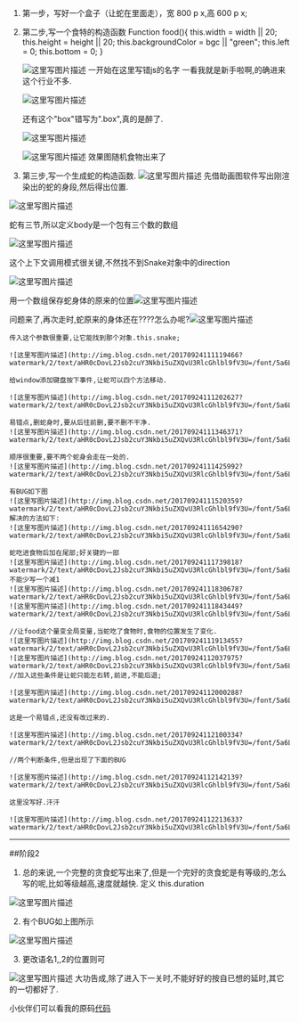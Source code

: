 1. 第一步，写好一个盒子（让蛇在里面走），宽 800 p x,高 600 p x;

2. 第二步,写一个食特的构造函数 Function food(){
   this.width = width || 20;
        this.height = height || 20;
        this.backgroundColor = bgc || "green";
        this.left = 0;
        this.bottom = 0;
   }

	![这里写图片描述](http://img.blog.csdn.net/20170921211803873?watermark/2/text/aHR0cDovL2Jsb2cuY3Nkbi5uZXQvU3RlcGhlbl9fV3U=/font/5a6L5L2T/fontsize/400/fill/I0JBQkFCMA==/dissolve/70/gravity/SouthEast)
	 一开始在这里写错js的名字 一看我就是新手啦啊,的确进来这个行业不多.
	
	![这里写图片描述](http://img.blog.csdn.net/20170921211915379?watermark/2/text/aHR0cDovL2Jsb2cuY3Nkbi5uZXQvU3RlcGhlbl9fV3U=/font/5a6L5L2T/fontsize/400/fill/I0JBQkFCMA==/dissolve/70/gravity/SouthEast)
	
	还有这个"box"错写为".box",真的是醉了.
	
	![这里写图片描述](http://img.blog.csdn.net/20170921212237345?watermark/2/text/aHR0cDovL2Jsb2cuY3Nkbi5uZXQvU3RlcGhlbl9fV3U=/font/5a6L5L2T/fontsize/400/fill/I0JBQkFCMA==/dissolve/70/gravity/SouthEast)


	![这里写图片描述](http://img.blog.csdn.net/20170921212927563?watermark/2/text/aHR0cDovL2Jsb2cuY3Nkbi5uZXQvU3RlcGhlbl9fV3U=/font/5a6L5L2T/fontsize/400/fill/I0JBQkFCMA==/dissolve/70/gravity/SouthEast)
	效果图随机食物出来了
1. 第三步,写一个生成蛇的构造函数.
  ![这里写图片描述](http://img.blog.csdn.net/20170921214042516?watermark/2/text/aHR0cDovL2Jsb2cuY3Nkbi5uZXQvU3RlcGhlbl9fV3U=/font/5a6L5L2T/fontsize/400/fill/I0JBQkFCMA==/dissolve/70/gravity/SouthEast)
  先借助画图软件写出刚渲染出的蛇的身段,然后得出位置.

  ![这里写图片描述](http://img.blog.csdn.net/20170921215853290?watermark/2/text/aHR0cDovL2Jsb2cuY3Nkbi5uZXQvU3RlcGhlbl9fV3U=/font/5a6L5L2T/fontsize/400/fill/I0JBQkFCMA==/dissolve/70/gravity/SouthEast)

  蛇有三节,所以定义body是一个包有三个数的数组

  ![这里写图片描述](http://img.blog.csdn.net/20170921223532180?watermark/2/text/aHR0cDovL2Jsb2cuY3Nkbi5uZXQvU3RlcGhlbl9fV3U=/font/5a6L5L2T/fontsize/400/fill/I0JBQkFCMA==/dissolve/70/gravity/SouthEast)

  这个上下文调用模式很关键,不然找不到Snake对象中的direction

  ![这里写图片描述](http://img.blog.csdn.net/20170921223622148?watermark/2/text/aHR0cDovL2Jsb2cuY3Nkbi5uZXQvU3RlcGhlbl9fV3U=/font/5a6L5L2T/fontsize/400/fill/I0JBQkFCMA==/dissolve/70/gravity/SouthEast)

  用一个数组保存蛇身体的原来的位置![这里写图片描述](http://img.blog.csdn.net/20170921223840496?watermark/2/text/aHR0cDovL2Jsb2cuY3Nkbi5uZXQvU3RlcGhlbl9fV3U=/font/5a6L5L2T/fontsize/400/fill/I0JBQkFCMA==/dissolve/70/gravity/SouthEast)

  问题来了,再次走时,蛇原来的身体还在????怎么办呢?![这里写图片描述](http://img.blog.csdn.net/20170921235615697?watermark/2/text/aHR0cDovL2Jsb2cuY3Nkbi5uZXQvU3RlcGhlbl9fV3U=/font/5a6L5L2T/fontsize/400/fill/I0JBQkFCMA==/dissolve/70/gravity/SouthEast)


	传入这个参数很重要,让它能找到那个对象.this.snake;
	
	![这里写图片描述](http://img.blog.csdn.net/20170924111119466?watermark/2/text/aHR0cDovL2Jsb2cuY3Nkbi5uZXQvU3RlcGhlbl9fV3U=/font/5a6L5L2T/fontsize/400/fill/I0JBQkFCMA==/dissolve/70/gravity/SouthEast)
	
	给window添加键盘按下事件,让蛇可以四个方法移动.
	
	![这里写图片描述](http://img.blog.csdn.net/20170924111202627?watermark/2/text/aHR0cDovL2Jsb2cuY3Nkbi5uZXQvU3RlcGhlbl9fV3U=/font/5a6L5L2T/fontsize/400/fill/I0JBQkFCMA==/dissolve/70/gravity/SouthEast)
	
	易错点,删蛇身时,要从后往前删,要不删不干净.
	![这里写图片描述](http://img.blog.csdn.net/20170924111346371?watermark/2/text/aHR0cDovL2Jsb2cuY3Nkbi5uZXQvU3RlcGhlbl9fV3U=/font/5a6L5L2T/fontsize/400/fill/I0JBQkFCMA==/dissolve/70/gravity/SouthEast)
	
	顺序很重要,要不两个蛇身会走在一处的.
	![这里写图片描述](http://img.blog.csdn.net/20170924111425992?watermark/2/text/aHR0cDovL2Jsb2cuY3Nkbi5uZXQvU3RlcGhlbl9fV3U=/font/5a6L5L2T/fontsize/400/fill/I0JBQkFCMA==/dissolve/70/gravity/SouthEast)
	
	有BUG如下图
	![这里写图片描述](http://img.blog.csdn.net/20170924111520359?watermark/2/text/aHR0cDovL2Jsb2cuY3Nkbi5uZXQvU3RlcGhlbl9fV3U=/font/5a6L5L2T/fontsize/400/fill/I0JBQkFCMA==/dissolve/70/gravity/SouthEast)
	解决的方法如下:
	![这里写图片描述](http://img.blog.csdn.net/20170924111654290?watermark/2/text/aHR0cDovL2Jsb2cuY3Nkbi5uZXQvU3RlcGhlbl9fV3U=/font/5a6L5L2T/fontsize/400/fill/I0JBQkFCMA==/dissolve/70/gravity/SouthEast)
	
	蛇吃进食物后加在尾部;好关键的一部
	![这里写图片描述](http://img.blog.csdn.net/20170924111739818?watermark/2/text/aHR0cDovL2Jsb2cuY3Nkbi5uZXQvU3RlcGhlbl9fV3U=/font/5a6L5L2T/fontsize/400/fill/I0JBQkFCMA==/dissolve/70/gravity/SouthEast)
	不能少写一个减1
	![这里写图片描述](http://img.blog.csdn.net/20170924111830678?watermark/2/text/aHR0cDovL2Jsb2cuY3Nkbi5uZXQvU3RlcGhlbl9fV3U=/font/5a6L5L2T/fontsize/400/fill/I0JBQkFCMA==/dissolve/70/gravity/SouthEast)
	![这里写图片描述](http://img.blog.csdn.net/20170924111843449?watermark/2/text/aHR0cDovL2Jsb2cuY3Nkbi5uZXQvU3RlcGhlbl9fV3U=/font/5a6L5L2T/fontsize/400/fill/I0JBQkFCMA==/dissolve/70/gravity/SouthEast)
	
	//让food这个量变全局变量,当蛇吃了食物时,食物的位置发生了变化.
	![这里写图片描述](http://img.blog.csdn.net/20170924111913455?watermark/2/text/aHR0cDovL2Jsb2cuY3Nkbi5uZXQvU3RlcGhlbl9fV3U=/font/5a6L5L2T/fontsize/400/fill/I0JBQkFCMA==/dissolve/70/gravity/SouthEast)
	![这里写图片描述](http://img.blog.csdn.net/20170924112037975?watermark/2/text/aHR0cDovL2Jsb2cuY3Nkbi5uZXQvU3RlcGhlbl9fV3U=/font/5a6L5L2T/fontsize/400/fill/I0JBQkFCMA==/dissolve/70/gravity/SouthEast)
	//加入这些条件是让蛇只能左右转,前进,不能后退;
	
	![这里写图片描述](http://img.blog.csdn.net/20170924112000288?watermark/2/text/aHR0cDovL2Jsb2cuY3Nkbi5uZXQvU3RlcGhlbl9fV3U=/font/5a6L5L2T/fontsize/400/fill/I0JBQkFCMA==/dissolve/70/gravity/SouthEast)
	
	这是一个易错点,还没有改过来的.
	
	![这里写图片描述](http://img.blog.csdn.net/20170924112100334?watermark/2/text/aHR0cDovL2Jsb2cuY3Nkbi5uZXQvU3RlcGhlbl9fV3U=/font/5a6L5L2T/fontsize/400/fill/I0JBQkFCMA==/dissolve/70/gravity/SouthEast)
	
	//两个判断条件,但是出现了下面的BUG
	
	![这里写图片描述](http://img.blog.csdn.net/20170924112142139?watermark/2/text/aHR0cDovL2Jsb2cuY3Nkbi5uZXQvU3RlcGhlbl9fV3U=/font/5a6L5L2T/fontsize/400/fill/I0JBQkFCMA==/dissolve/70/gravity/SouthEast)
	
	这里没写好.汗汗
	
	![这里写图片描述](http://img.blog.csdn.net/20170924112213633?watermark/2/text/aHR0cDovL2Jsb2cuY3Nkbi5uZXQvU3RlcGhlbl9fV3U=/font/5a6L5L2T/fontsize/400/fill/I0JBQkFCMA==/dissolve/70/gravity/SouthEast)

----------


##阶段2
1. 总的来说,一个完整的贪食蛇写出来了,但是一个完好的贪食蛇是有等级的,怎么写的呢,比如等级越高,速度就越快.
  定义 this.duration

  ![这里写图片描述](http://img.blog.csdn.net/20170924124411098?watermark/2/text/aHR0cDovL2Jsb2cuY3Nkbi5uZXQvU3RlcGhlbl9fV3U=/font/5a6L5L2T/fontsize/400/fill/I0JBQkFCMA==/dissolve/70/gravity/SouthEast)

2. 有个BUG如上图所示

  ![这里写图片描述](http://img.blog.csdn.net/20170924124653151?watermark/2/text/aHR0cDovL2Jsb2cuY3Nkbi5uZXQvU3RlcGhlbl9fV3U=/font/5a6L5L2T/fontsize/400/fill/I0JBQkFCMA==/dissolve/70/gravity/SouthEast)

3. 更改语名1,,2的位置则可

![这里写图片描述](http://img.blog.csdn.net/20170924144955113?watermark/2/text/aHR0cDovL2Jsb2cuY3Nkbi5uZXQvU3RlcGhlbl9fV3U=/font/5a6L5L2T/fontsize/400/fill/I0JBQkFCMA==/dissolve/70/gravity/SouthEast)
大功告成,除了进入下一关时,不能好好的按自已想的延时,其它的一切都好了.

小伙伴们可以看我的原码[代码](http://pan.baidu.com/s/1gf8auor)
